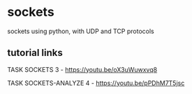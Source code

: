 # sockets
sockets using python, with UDP and TCP protocols

## tutorial links

TASK SOCKETS 3 - https://youtu.be/oX3uWuwxvq8

TASK SOCKETS-ANALYZE 4 -  https://youtu.be/pPDhM7T5jsc
